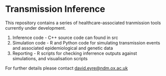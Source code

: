 Transmission Inference
======================

This repository contains a series of healthcare-associated tranmission tools currently under development.

1. Inference code - C++ source code can found in src
2. Simulation code - R and Python code for simulating transmission events and associated epidemiological and genetic data
3. Reporting - R scripts for checking inferrence outputs against simulations, and visualisation scripts

For further details please contact david.eyre@ndm.ox.ac.uk


